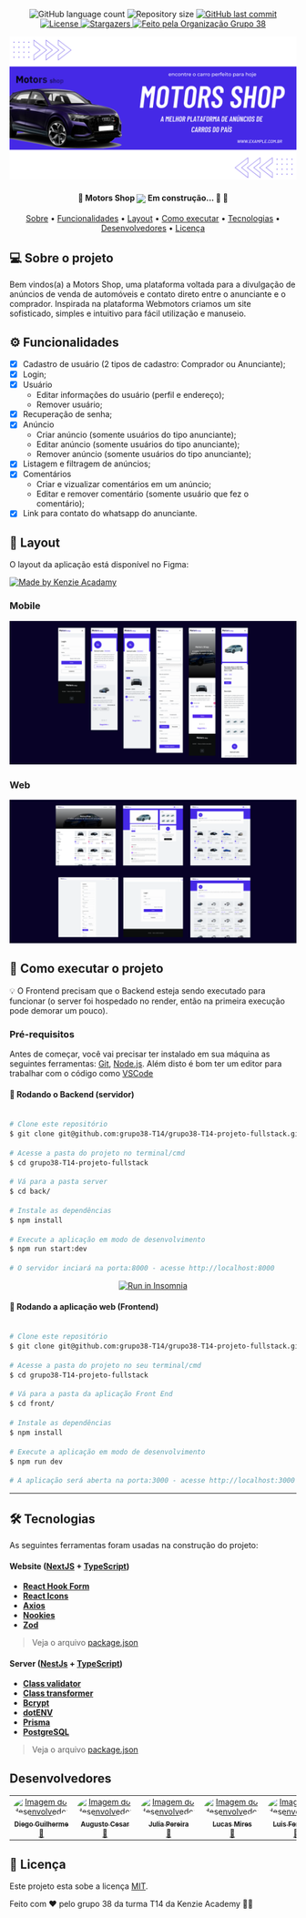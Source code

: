 <p align="center">
  <img alt="GitHub language count" src="https://img.shields.io/github/languages/count/grupo38-T14/grupo38-T14-projeto-fullstack?color=%2304D361">

  <img alt="Repository size" src="https://img.shields.io/github/repo-size/grupo38-T14/grupo38-T14-projeto-fullstack">

  <a href="https://github.com/diegoguilhermeDS/connect-sphere/commits/master">
    <img alt="GitHub last commit" src="https://img.shields.io/github/last-commit/grupo38-T14/grupo38-T14-projeto-fullstack">
  </a>
  
  <a href="https://github.com/grupo38-T14/grupo38-T14-projeto-fullstack/blob/main/LICENSE">
    <img alt="License" src="https://img.shields.io/badge/license-MIT-brightgreen">
  </a>
   
   <a href="https://github.com/grupo38-T14/grupo38-T14-projeto-fullstack/stargazers">
    <img alt="Stargazers" src="https://img.shields.io/github/stars/diegoguilhermeDS/connect-sphere?style=social">
  </a>

  <a href="https://github.com/grupo38-T14">
    <img alt="Feito pela Organização Grupo 38" src="https://img.shields.io/badge/feito%20por-Grupo38-%237519C1">
  </a>
</p>

<div align="center"><img width="1000" src="https://github.com/grupo38-T14/grupo38-T14-projeto-fullstack/blob/ad7a373f6fdac706cecb0ba2e95abe403fc3a701/front/public/banner.png"></div>

<h4 align="center"> 
	🚧  Motors Shop <img width="40" align="center" src="https://cdn.pixabay.com/photo/2021/01/28/08/52/mobil-5957400_1280.png">
 Em construção... 🚀 🚧
</h4>

<p align="center">
 <a href="#-sobre-o-projeto">Sobre</a> •
 <a href="#-funcionalidades">Funcionalidades</a> •
 <a href="#-layout">Layout</a> • 
 <a href="#-como-executar-o-projeto">Como executar</a> • 
 <a href="#-tecnologias">Tecnologias</a> • 
 <a href="#-contribuidores">Desenvolvedores</a> • 
 <a href="#user-content--licença">Licença</a>
</p>

## 💻 Sobre o projeto

Bem vindos(a) a Motors Shop, uma plataforma voltada para a divulgação de anúncios de venda de automóveis e contato direto entre o anunciante e o comprador. Inspirada na plataforma Webmotors criamos um site sofisticado, simples e intuitivo para fácil utilização e manuseio.

## ⚙️ Funcionalidades
- [x] Cadastro de usuário (2 tipos de cadastro: Comprador ou Anunciante);
- [x] Login;
- [x] Usuário
  - Editar informações do usuário (perfil e endereço);
  - Remover usuário;
- [x] Recuperação de senha;
- [x] Anúncio
  - Criar anúncio (somente usuários do tipo anunciante);
  - Editar anúncio (somente usuários do tipo anunciante);
  - Remover anúncio (somente usuários do tipo anunciante);
- [x] Listagem e filtragem de anúncios;
- [x] Comentários
  - Criar e vizualizar comentários em um anúncio; 
  - Editar e remover comentário (somente usuário que fez o comentário);
- [x] Link para contato do whatsapp do anunciante.

## 🎨 Layout
O layout da aplicação está disponível no Figma:

<a href="https://www.figma.com/file/KX3C3fIi8zmCRpNipxIYYF/M6---E-Commerce-Filter?node-id=45%3A2&mode=dev">
    <img alt="Made by Kenzie Acadamy" src="https://img.shields.io/badge/Acessar%20Layout%20-Figma-%2304D361">
</a>

### Mobile

<img src="https://github.com/grupo38-T14/grupo38-T14-projeto-fullstack/blob/c2b0f78f6961b0d421d75b5ba8d8d6173d2d40ac/front/public/readme-mobile.png">

### Web

<img src="https://github.com/grupo38-T14/grupo38-T14-projeto-fullstack/blob/11cd34516219975b687a797623cd5c35755ef740/front/public/readme-web.png">

## 🚀 Como executar o projeto
💡 O Frontend precisam que o Backend esteja sendo executado para funcionar (o server foi hospedado no render, então na primeira execução pode demorar um pouco).

### Pré-requisitos

Antes de começar, você vai precisar ter instalado em sua máquina as seguintes ferramentas:
[Git](https://git-scm.com), [Node.js](https://nodejs.org/en/). 
Além disto é bom ter um editor para trabalhar com o código como [VSCode](https://code.visualstudio.com/)

#### 🎲 Rodando o Backend (servidor)

```bash

# Clone este repositório
$ git clone git@github.com:grupo38-T14/grupo38-T14-projeto-fullstack.git

# Acesse a pasta do projeto no terminal/cmd
$ cd grupo38-T14-projeto-fullstack

# Vá para a pasta server
$ cd back/

# Instale as dependências
$ npm install

# Execute a aplicação em modo de desenvolvimento
$ npm run start:dev

# O servidor inciará na porta:8000 - acesse http://localhost:8000

```

<p align="center">
  <a href="https://insomnia.rest/run/?label=Motors%20Shop&uri=https%3A%2F%2Fgithub.com%2Fgrupo38-T14%2Fgrupo38-T14-projeto-fullstack%2Fblob%2Fb59a4e8e6a3ec983a25a40988b2639d93a225d16%2Fback%2Fworkspace" target="_blank"><img src="https://insomnia.rest/images/run.svg" alt="Run in Insomnia"></a>
</p>

#### 🧭 Rodando a aplicação web (Frontend)

```bash

# Clone este repositório
$ git clone git@github.com:grupo38-T14/grupo38-T14-projeto-fullstack.git

# Acesse a pasta do projeto no seu terminal/cmd
$ cd grupo38-T14-projeto-fullstack

# Vá para a pasta da aplicação Front End
$ cd front/

# Instale as dependências
$ npm install

# Execute a aplicação em modo de desenvolvimento
$ npm run dev

# A aplicação será aberta na porta:3000 - acesse http://localhost:3000

```

---

## 🛠 Tecnologias

As seguintes ferramentas foram usadas na construção do projeto:

#### **Website**  ([NextJS](https://nextjs.org/)  +  [TypeScript](https://www.typescriptlang.org/))

-   **[React Hook Form](https://react-hook-form.com/)**
-   **[React Icons](https://react-icons.github.io/react-icons/)**
-   **[Axios](https://github.com/axios/axios)**
-   **[Nookies](https://www.npmjs.com/package/nookies)**
-   **[Zod](https://www.npmjs.com/package/zod)**

> Veja o arquivo  [package.json](https://github.com/grupo38-T14/grupo38-T14-projeto-fullstack/blob/b59a4e8e6a3ec983a25a40988b2639d93a225d16/front/package.json)

#### **Server**  ([NestJs](https://nestjs.com/)  +  [TypeScript](https://www.typescriptlang.org/))

-   **[Class validator](https://github.com/typestack/class-validator)**
-   **[Class transformer](https://github.com/typestack/class-transformer)**
-   **[Bcrypt](https://www.npmjs.com/package/bcrypt)**
-   **[dotENV](https://github.com/motdotla/dotenv)**
-   **[Prisma](https://www.prisma.io/)**
-   **[PostgreSQL](https://www.postgresql.org/)**

> Veja o arquivo  [package.json](https://github.com/grupo38-T14/grupo38-T14-projeto-fullstack/blob/b59a4e8e6a3ec983a25a40988b2639d93a225d16/back/package.json)

## Desenvolvedores 

<table>
  <tr>
    <td align="center">
	    <a href="https://github.com/diegoguilhermeDS">
		    <img style="border-radius: 50%;" src="https://avatars.githubusercontent.com/u/110187246?v=4" width="100px;" alt="Imagem do desenvolvedor"/>
	    </a>
	    <br />
	    <a href="https://www.linkedin.com/in/diegoguilhermeds/" title="Diego Guilherme">
		<sub><b>Diego Guilherme</b></sub>
	    	<br />
		🚀
	    </a>
    </td>
     <td align="center">
	    <a href="https://github.com/augustomatavelli">
		    <img style="border-radius: 50%;" src="https://avatars.githubusercontent.com/u/109761171?v=4" width="100px;" alt="Imagem do desenvolvedor"/>
	    </a>
	    <br />
	    <a href="https://www.linkedin.com/in/augustomatavelli/" title="Augusto Cesar">
		    <sub><b>Augusto Cesar</b></sub>
		    <br />
		    🚀
	    </a>
    </td>
    <td align="center">
	    <a href="https://github.com/Julia-Teixeira">
		    <img style="border-radius: 50%;" src="https://avatars.githubusercontent.com/u/105519369?v=4" width="100px;" alt="Imagem do desenvolvedor"/>
	    </a>
	    <br />
	    <a href="https://www.linkedin.com/in/julia-pereira-teixeira/" title="Julia Pereira">
		    <sub><b>Julia Pereira</b></sub>
		    <br />
		    🚀
	    </a>
    </td>
    <td align="center">
	    <a href="https://github.com/LucasMires">
		    <img style="border-radius: 50%;" src="https://avatars.githubusercontent.com/u/106772525?v=4" width="100px;" alt="Imagem do desenvolvedor"/>
	    </a>
	    <br />
	    <a href="https://www.linkedin.com/in/lucas-mires10/" title="Lucas Mires">
		    <sub><b>Lucas Mires</b></sub>
		    <br />
		    🚀
	    </a>
    </td>
    <td align="center">
	    <a href="https://github.com/LuisFernandoFull">
		    <img style="border-radius: 50%;" src="https://avatars.githubusercontent.com/u/106827238?v=4" width="100px;" alt="Imagem do desenvolvedor"/>
	    </a>
	    <br />
	    <a href="https://www.linkedin.com/in/luisfernandomrsilva/" title="Luis Fernando">
		    <sub><b>Luis Fernando</b></sub>
		    <br />
		    🚀
	    </a>
    </td>
  </tr>
</table>

## 📝 Licença
Este projeto esta sobe a licença [MIT](./LICENSE).

Feito com ❤️ pelo grupo 38 da turma T14 da Kenzie Academy 👋🏽

